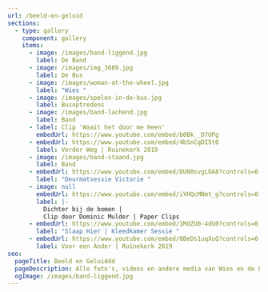 ```yaml
---
url: /beeld-en-geluid
sections:
  - type: gallery
    component: gallery
    items:
      - image: /images/band-liggend.jpg
        label: De Band
      - image: /images/img_3689.jpg
        label: De Bus
      - image: /images/woman-at-the-wheel.jpg
        label: "Wies "
      - image: /images/spelen-in-de-bus.jpg
        label: Busoptredens
      - image: /images/band-lachend.jpg
        label: Band
      - label: Clip 'Waait het door me Heen'
        embedUrl: https://www.youtube.com/embed/b0Bk__D7UPg
      - embedUrl: https://www.youtube.com/embed/4bSnCgDI5t0
        label: Verder Weg | Ruinekerk 2019
      - image: /images/band-staand.jpg
        label: Band
      - embedUrl: https://www.youtube.com/embed/DUN0svgLOA8?controls=0
        label: "Deurmatsessie Victorie "
      - image: null
        embedUrl: https://www.youtube.com/embed/iYHQcMNmt_g?controls=0
        label: |-
          Dichter bij de bomen |
          Clip door Dominic Mulder | Paper Clips
      - embedUrl: https://www.youtube.com/embed/1MdZU0-4dG0?controls=0
        label: "Slaap Hier | Kleedkamer Sessie "
      - embedUrl: https://www.youtube.com/embed/0BeDs1uqXuQ?controls=0
        label: Voor een Ander | Ruïnekerk 2019
seo:
  pageTitle: Beeld en Geluiddd
  pageDescription: Alle foto's, videos en andere media van Wies en de Liefde
  ogImage: /images/band-liggend.jpg
---
```

